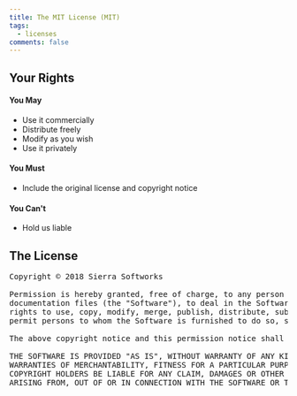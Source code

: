 ```yaml
---
title: The MIT License (MIT)
tags:
  - licenses
comments: false
---
```


## Your Rights
#### You May
<ul class="fa-ul">
  <li><i class="fa fa-li fa-check"></i> Use it commercially</li>
  <li><i class="fa fa-li fa-check"></i> Distribute freely</li>
  <li><i class="fa fa-li fa-check"></i> Modify as you wish</li>
  <li><i class="fa fa-li fa-check"></i> Use it privately</li>
</ul>

#### You Must
<ul class="fa-ul">
  <li><i class="fa fa-li fa-warning"></i> Include the original license and copyright notice</li>
</ul>

#### You Can't
<ul class="fa-ul">
  <li><i class="fa fa-li fa-times"></i> Hold us liable</li>
</ul>

<!--more-->

## The License

<pre>
Copyright &copy; 2018 Sierra Softworks

Permission is hereby granted, free of charge, to any person obtaining a copy of this software and associated
documentation files (the "Software"), to deal in the Software without restriction, including without limitation the
rights to use, copy, modify, merge, publish, distribute, sublicense, and/or sell copies of the Software, and to
permit persons to whom the Software is furnished to do so, subject to the following conditions:

The above copyright notice and this permission notice shall be included in all copies or substantial portions of the Software.

THE SOFTWARE IS PROVIDED "AS IS", WITHOUT WARRANTY OF ANY KIND, EXPRESS OR IMPLIED, INCLUDING BUT NOT LIMITED TO THE
WARRANTIES OF MERCHANTABILITY, FITNESS FOR A PARTICULAR PURPOSE AND NONINFRINGEMENT. IN NO EVENT SHALL THE AUTHORS OR
COPYRIGHT HOLDERS BE LIABLE FOR ANY CLAIM, DAMAGES OR OTHER LIABILITY, WHETHER IN AN ACTION OF CONTRACT, TORT OR OTHERWISE,
ARISING FROM, OUT OF OR IN CONNECTION WITH THE SOFTWARE OR THE USE OR OTHER DEALINGS IN THE SOFTWARE.
</pre>